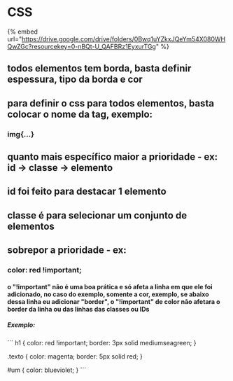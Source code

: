 # CSS

{% embed url="https://drive.google.com/drive/folders/0Bwq1uYZkxJQeYm54X080WHQwZGc?resourcekey=0-nBQt-U_QAFBRz1EyxurTGg" %}

## todos elementos tem borda, basta definir espessura, tipo da borda e cor
## para definir o css para todos elementos, basta colocar o nome da tag, exemplo:
### img{...}
## quanto mais específico maior a prioridade - ex: id -> classe -> elemento
## id foi feito para destacar 1 elemento
## classe é para selecionar um conjunto de elementos
## sobrepor a prioridade - ex: 
### color: red !important;
#### o "!important" não é uma boa prática e só afeta a linha em que ele foi adicionado, no caso do exemplo, somente a cor, exemplo, se abaixo dessa linha eu adicionar "border", o "!important" de color não afetara o border da linha ou das linhas das classes ou IDs
##### Exemplo:
´´´
h1 {
    color: red !important;
    border: 3px solid mediumseagreen;
}

.texto {
    color: magenta;
    border: 5px solid red;
}

#um {
    color: blueviolet;
}
´´´